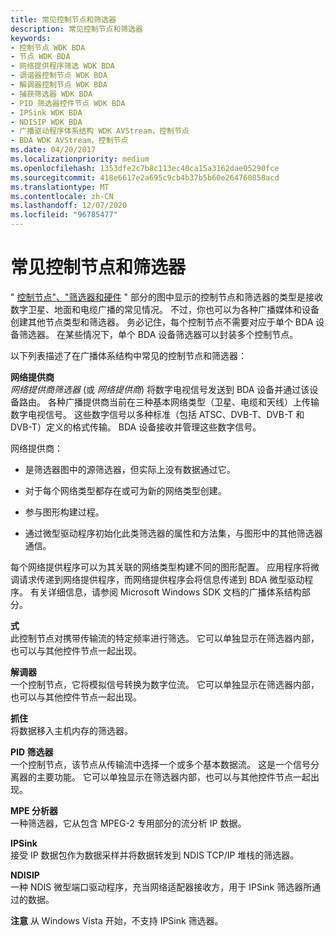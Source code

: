 ```yaml
---
title: 常见控制节点和筛选器
description: 常见控制节点和筛选器
keywords:
- 控制节点 WDK BDA
- 节点 WDK BDA
- 网络提供程序筛选 WDK BDA
- 调谐器控制节点 WDK BDA
- 解调器控制节点 WDK BDA
- 捕获筛选器 WDK BDA
- PID 筛选器控件节点 WDK BDA
- IPSink WDK BDA
- NDISIP WDK BDA
- 广播驱动程序体系结构 WDK AVStream，控制节点
- BDA WDK AVStream，控制节点
ms.date: 04/20/2017
ms.localizationpriority: medium
ms.openlocfilehash: 1353dfe2c7b8c113ec40ca15a3162dae05290fce
ms.sourcegitcommit: 418e6617e2a695c9cb4b37b5b60e264760858acd
ms.translationtype: MT
ms.contentlocale: zh-CN
ms.lasthandoff: 12/07/2020
ms.locfileid: "96785477"
---
```

# <a name="common-control-nodes-and-filters"></a>常见控制节点和筛选器





" [控制节点"、"筛选器和硬件](control-nodes--filters-and-hardware.md) " 部分的图中显示的控制节点和筛选器的类型是接收数字卫星、地面和电缆广播的常见情况。 不过，你也可以为各种广播媒体和设备创建其他节点类型和筛选器。 务必记住，每个控制节点不需要对应于单个 BDA 设备筛选器。 在某些情况下，单个 BDA 设备筛选器可以封装多个控制节点。

以下列表描述了在广播体系结构中常见的控制节点和筛选器：

<a href="" id="network-provider"></a>**网络提供商**  
*网络提供商筛选器* (或 *网络提供商*) 将数字电视信号发送到 BDA 设备并通过该设备路由。 各种广播提供商当前在三种基本网络类型（卫星、电缆和天线）上传输数字电视信号。 这些数字信号以多种标准（包括 ATSC、DVB-T、DVB-T 和 DVB-T）定义的格式传输。 BDA 设备接收并管理这些数字信号。

网络提供商：

-   是筛选器图中的源筛选器，但实际上没有数据通过它。

-   对于每个网络类型都存在或可为新的网络类型创建。

-   参与图形构建过程。

-   通过微型驱动程序初始化此类筛选器的属性和方法集，与图形中的其他筛选器通信。

每个网络提供程序可以为其关联的网络类型构建不同的图形配置。 应用程序将微调请求传递到网络提供程序，而网络提供程序会将信息传递到 BDA 微型驱动程序。 有关详细信息，请参阅 Microsoft Windows SDK 文档的广播体系结构部分。

<a href="" id="tuner"></a>**式**  
此控制节点对携带传输流的特定频率进行筛选。 它可以单独显示在筛选器内部，也可以与其他控件节点一起出现。

<a href="" id="demodulator"></a>**解调器**  
一个控制节点，它将模拟信号转换为数字位流。 它可以单独显示在筛选器内部，也可以与其他控件节点一起出现。

<a href="" id="capture"></a>**抓住**  
将数据移入主机内存的筛选器。

<a href="" id="pid-filter"></a>**PID 筛选器**  
一个控制节点，该节点从传输流中选择一个或多个基本数据流。 这是一个信号分离器的主要功能。 它可以单独显示在筛选器内部，也可以与其他控件节点一起出现。

<a href="" id="mpe-parser"></a>**MPE 分析器**  
一种筛选器，它从包含 MPEG-2 专用部分的流分析 IP 数据。

<a href="" id="ipsink"></a>**IPSink**  
接受 IP 数据包作为数据采样并将数据转发到 NDIS TCP/IP 堆栈的筛选器。

<a href="" id="ndisip"></a>**NDISIP**  
一种 NDIS 微型端口驱动程序，充当网络适配器接收方，用于 IPSink 筛选器所通过的数据。

**注意**   从 Windows Vista 开始，不支持 IPSink 筛选器。

 

 

 




